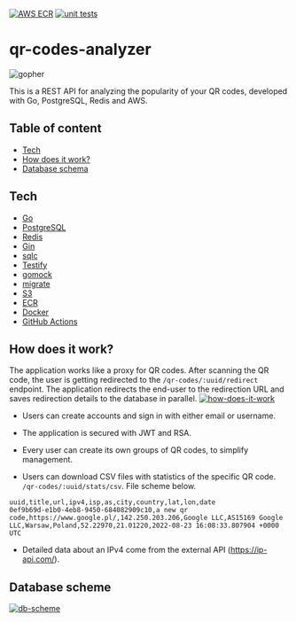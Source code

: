 [![AWS ECR](https://github.com/korzepadawid/qr-codes-analyzer/actions/workflows/deploy.yml/badge.svg)](https://github.com/korzepadawid/qr-codes-analyzer/actions/workflows/deploy.yml)
[![unit tests](https://github.com/korzepadawid/qr-codes-analyzer/actions/workflows/test.yml/badge.svg)](https://github.com/korzepadawid/qr-codes-analyzer/actions/workflows/test.yml)

# qr-codes-analyzer

![gopher](https://foomandoonian.files.wordpress.com/2012/04/qart1.png)

This is a REST API for analyzing the popularity of your QR codes, developed with Go, PostgreSQL, Redis and AWS.
## Table of content

- [Tech](#tech)
- [How does it work?](#how-does-it-work)
- [Database schema](#database-schema)

## Tech
- [Go](https://golang.org/dl/)
- [PostgreSQL](https://www.postgresql.org/)
- [Redis](https://redis.io/)
- [Gin](https://gin-gonic.com/)
- [sqlc](https://github.com/kyleconroy/sqlc)
- [Testify](https://github.com/stretchr/testify)
- [gomock](https://github.com/golang/mock)
- [migrate](https://github.com/golang-migrate/migrate)
- [S3](https://aws.amazon.com/s3/)
- [ECR](https://aws.amazon.com/ecr/)
- [Docker](https://www.docker.com/)
- [GitHub Actions](https://github.com/features/actions)

## How does it work?
The application works like a proxy for QR codes.
After scanning the QR code, the user is getting redirected to the `/qr-codes/:uuid/redirect` endpoint. The application redirects the end-user to the redirection URL and saves redirection details to the database in parallel.
[![how-does-it-work](https://i.im.ge/2022/09/14/1XuOvy.Diagram-bez-tytulu-drawio.png)](https://im.ge/i/1XuOvy)

- Users can create accounts and sign in with either email or username.

- The application is secured with JWT and RSA.

- Every user can create its own groups of QR codes, to simplify management.

- Users can download CSV files with statistics of the specific QR code. `/qr-codes/:uuid/stats/csv`. File scheme below.

```
uuid,title,url,ipv4,isp,as,city,country,lat,lon,date
0ef9b69d-e1b0-4eb8-9450-684082909c10,a new qr code,https://www.google.pl/,142.250.203.206,Google LLC,AS15169 Google LLC,Warsaw,Poland,52.22970,21.01220,2022-08-23 16:08:33.807904 +0000 UTC
```
- Detailed data about an IPv4 come from the external  API (https://ip-api.com/).

## Database scheme
[![db-scheme](https://i.im.ge/2022/09/14/1X1RQq.Beztytulu.png)](https://im.ge/i/1X1RQq)
